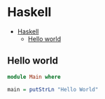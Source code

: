 # Haskell

<!--ts-->
* [Haskell](hasekll.md#haskell)
   * [Hello world](hasekll.md#hello-world)

<!-- Added by: runner, at: Fri Aug  6 11:41:22 UTC 2021 -->

<!--te-->

## Hello world
```haskell
module Main where

main = putStrLn "Hello World"
```
